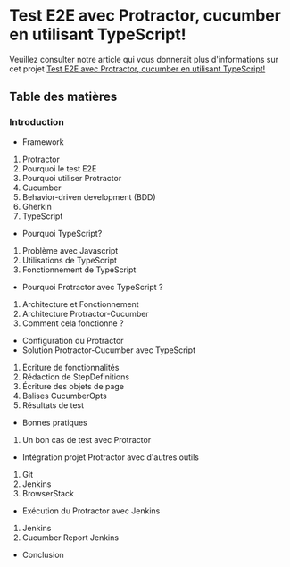 # Test E2E avec Protractor, cucumber en utilisant TypeScript!

Veuillez consulter notre article qui vous donnerait plus d'informations sur cet projet [Test E2E avec Protractor, cucumber en utilisant TypeScript!](https://www.linkedin.com/in/zied-hannachi-109247122/?originalSubdomain=fr)

## Table des matières 
### Introduction	
- Framework	
 1.  Protractor	
2.  Pourquoi le test E2E	
3. Pourquoi utiliser Protractor	
4. Cucumber	
5. Behavior-driven development (BDD)	
6.  Gherkin	
7. TypeScript	
- Pourquoi TypeScript?	
1. Problème avec Javascript	
2. Utilisations de TypeScript	
3. Fonctionnement de TypeScript	
- Pourquoi Protractor avec TypeScript ?	
1. Architecture et Fonctionnement	
2. Architecture Protractor-Cucumber	
3. Comment cela fonctionne ?	
- Configuration du Protractor	
- Solution Protractor-Cucumber avec TypeScript	
1. Écriture de fonctionnalités	
2. Rédaction de StepDefinitions	
3. Écriture des objets de page	
4. Balises CucumberOpts	
5. Résultats de test	
- Bonnes pratiques	
1. Un bon cas de test avec Protractor	
- Intégration projet Protractor avec d'autres outils	
1. Git	
2. Jenkins	
3. BrowserStack	
- Exécution du Protractor avec Jenkins	
1. Jenkins	
2. Cucumber Report Jenkins	
- Conclusion	




